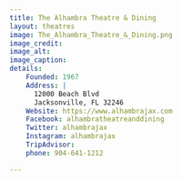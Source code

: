 ```yaml
---
title: The Alhambra Theatre & Dining
layout: theatres
image: The_Alhambra_Theatre_&_Dining.png
image_credit:
image_alt:
image_caption:
details: 
    Founded: 1967
    Address: |
      12000 Beach Blvd
      Jacksonville, FL 32246
    Website: https://www.alhambrajax.com
    Facebook: alhambratheatreanddining
    Twitter: alhambrajax
    Instagram: alhambrajax
    TripAdvisor: 
    phone: 904-641-1212

---
```



